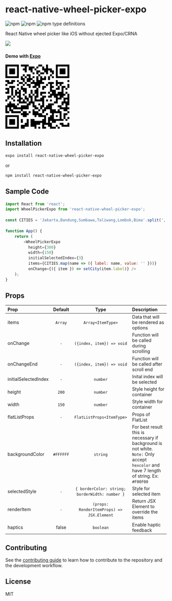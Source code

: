 # react-native-wheel-picker-expo
![npm](https://img.shields.io/npm/v/react-native-wheel-picker-expo?style=flat-square&logo=npm)
![npm](https://img.shields.io/npm/dt/react-native-wheel-picker-expo?color=4caf50&logo=react-native-wheel-picker-expo&style=flat-square)
![npm type definitions](https://img.shields.io/npm/types/react-native-wheel-picker-expo?style=flat-square)

React Native wheel picker like iOS without ejected Expo/CRNA

![](./example/demo.gif)

#### Demo with [Expo](https://snack.expo.dev/@adityamr15/react-native-wheel-picker-expo-example)
![](./example/expo-demo.png)

## Installation

```sh
expo install react-native-wheel-picker-expo
```
or
```sh
npm install react-native-wheel-picker-expo
```

## Sample Code

```js
import React from 'react';
import WheelPickerExpo from 'react-native-wheel-picker-expo';

const CITIES = 'Jakarta,Bandung,Sumbawa,Taliwang,Lombok,Bima'.split(',');

function App() {
    return (
        <WheelPickerExpo
          height={300}
          width={150}
          initialSelectedIndex={3}
          items={CITIES.map(name => ({ label: name, value: '' }))}
          onChange={({ item }) => setCity(item.label)} />
    );
}

```


## Props
| Prop | Default | Type | Description |
| :--- | :---: | :---: | :--- |
| items | `Array` | `Array<ItemType>` | Data that will be rendered as options |
| onChange | `-` | `({index, item}) => void` | Function will be called during scrolling |
| onChangeEnd | `-` | `({index, item}) => void` | Function will be called after scroll end |
| initialSelectedIndex | `-` | `number` | Inital index will be selected |
| height | `200` | `number` | Style height for container |
| width | `150` | `number` | Style width for container |
| flatListProps | `-` | `FlatListProps<ItemType>` | Props of FlatList |
| backgroundColor | `#FFFFFF` | `string` | For best result this is necessary if background is not white. `Note:` Only accept `hexcolor` and have 7 length of string. Ex: `#F00F00` |
| selectedStyle | `-` | `{ borderColor: string; borderWidth: number }` | Style for selected item |
| renderItem | `-` | `(props: RenderItemProps) => JSX.Element` |Return JSX Element to override the items |
| haptics | false | `boolean` |Enable haptic feedback |

## Contributing

See the [contributing guide](CONTRIBUTING.md) to learn how to contribute to the repository and the development workflow.

## License

MIT
